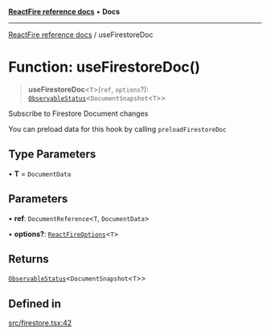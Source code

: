 [**ReactFire reference docs**](../README.md) • **Docs**

***

[ReactFire reference docs](../README.md) / useFirestoreDoc

# Function: useFirestoreDoc()

> **useFirestoreDoc**\<`T`\>(`ref`, `options`?): [`ObservableStatus`](../type-aliases/ObservableStatus.md)\<`DocumentSnapshot`\<`T`\>\>

Subscribe to Firestore Document changes

You can preload data for this hook by calling `preloadFirestoreDoc`

## Type Parameters

• **T** = `DocumentData`

## Parameters

• **ref**: `DocumentReference`\<`T`, `DocumentData`\>

• **options?**: [`ReactFireOptions`](../interfaces/ReactFireOptions.md)\<`T`\>

## Returns

[`ObservableStatus`](../type-aliases/ObservableStatus.md)\<`DocumentSnapshot`\<`T`\>\>

## Defined in

[src/firestore.tsx:42](https://github.com/Synapski/reactfire/blob/main/src/firestore.tsx#L42)
